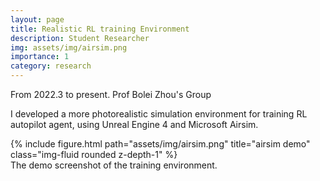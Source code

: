 ```yaml
---
layout: page
title: Realistic RL training Environment
description: Student Researcher
img: assets/img/airsim.png
importance: 1
category: research
---
```

From 2022.3 to present. Prof Bolei Zhou's Group

I developed a more photorealistic simulation environment for training RL autopilot agent, using Unreal Engine 4 and Microsoft Airsim.

<div class="row">
    <div class="col-sm mt-3 mt-md-0">
        {% include figure.html path="assets/img/airsim.png" title="airsim demo" class="img-fluid rounded z-depth-1" %}
    </div>
</div>
<div class="caption">
    The demo screenshot of the training environment.
</div>
